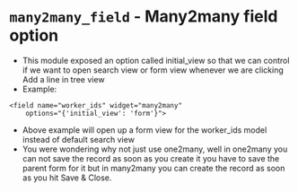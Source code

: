 # `many2many_field`  - Many2many field option
* This module exposed an option called initial_view so that we can control if we
want to open search view or form view whenever we are clicking Add a line in tree view
* Example: 
```
<field name="worker_ids" widget="many2many"
    options="{'initial_view': 'form'}">
```
* Above example will open up a form view for the worker_ids model instead of default
search view
* You were wondering why not just use one2many, well in one2many you can not save
the record as soon as you create it you have to save the parent form for it but
in many2many you can create the record as soon as you hit Save & Close.

